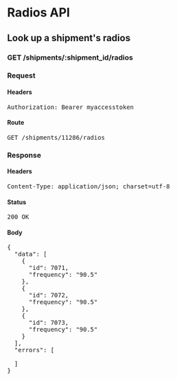 # Radios API

## Look up a shipment&#39;s radios

### GET /shipments/:shipment_id/radios
### Request

#### Headers

<pre>Authorization: Bearer myaccesstoken</pre>

#### Route

<pre>GET /shipments/11286/radios</pre>

### Response

#### Headers

<pre>Content-Type: application/json; charset=utf-8</pre>

#### Status

<pre>200 OK</pre>

#### Body

<pre>{
  "data": [
    {
      "id": 7071,
      "frequency": "90.5"
    },
    {
      "id": 7072,
      "frequency": "90.5"
    },
    {
      "id": 7073,
      "frequency": "90.5"
    }
  ],
  "errors": [

  ]
}</pre>
